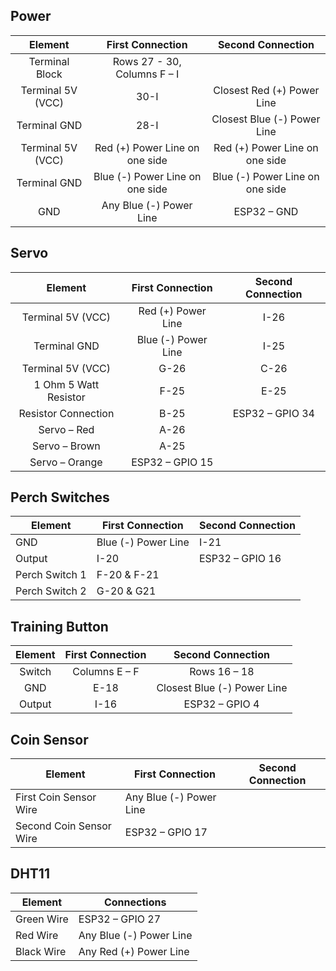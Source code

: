 ## Power

|           Element          |              First Connection            |             Second Connection            |
|:--------------------------:|:----------------------------------------:|:----------------------------------------:|
|     Terminal   Block       |     Rows 27 -   30, Columns F – I                                                   |
|     Terminal   5V (VCC)    |     30-I                                 |     Closest   Red (+) Power Line         |
|     Terminal   GND         |     28-I                                 |     Closest   Blue (-) Power Line        |
|     Terminal   5V (VCC)    |     Red   (+) Power Line on one side     |     Red   (+) Power Line on one side     |
|     Terminal   GND         |     Blue   (-) Power Line on one side    |     Blue   (-) Power Line on one side    |
|     GND                    |     Any   Blue (-) Power Line            |     ESP32   – GND                        |

## Servo

|            Element           |       First Connection      |     Second Connection    |
|:----------------------------:|:---------------------------:|:------------------------:|
|     Terminal 5V (VCC)        |     Red (+) Power Line      |     I-26                 |
|     Terminal GND             |     Blue (-) Power Line     |     I-25                 |
|     Terminal 5V (VCC)        |     G-26                    |     C-26                 |
|     1 Ohm 5 Watt Resistor    |     F-25                    |     E-25                 |
|     Resistor Connection      |     B-25                    |     ESP32 – GPIO 34      |
|     Servo – Red              |     A-26                    |                          |
|     Servo – Brown            |     A-25                    |                          |
|     Servo – Orange           |     ESP32 – GPIO 15         |                          |

## Perch Switches

|     Element           |     First Connection        |     Second Connection    |
|-----------------------|-----------------------------|--------------------------|
|     GND               |     Blue (-) Power Line     |     I-21                 |
|     Output            |     I-20                    |     ESP32 – GPIO 16      |
|     Perch Switch 1    |     F-20 & F-21             |                          |
|     Perch Switch 2    |     G-20 & G21              |                          |

## Training Button


|     Element    |     First Connection    |          Second Connection         |
|:--------------:|:-----------------------:|:----------------------------------:|
|     Switch     |     Columns E – F       |     Rows 16 – 18                   |
|     GND        |     E-18                |     Closest Blue (-) Power Line    |
|     Output     |     I-16                |     ESP32 – GPIO 4                 |


## Coin Sensor

|     Element                    |     First Connection           |     Second Connection    |
|--------------------------------|--------------------------------|--------------------------|
|     First Coin Sensor Wire     |     Any Blue (-) Power Line    |                          |
|     Second Coin Sensor Wire    |     ESP32 – GPIO 17            |                          |


## DHT11

|     Element       |     Connections                |
|-------------------|--------------------------------|
|     Green Wire    |     ESP32 – GPIO 27            |
|     Red Wire      |     Any Blue (-) Power Line    |
|     Black Wire    |     Any Red (+) Power Line     |

